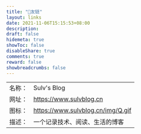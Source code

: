 ```yaml
---
title: "🤝友链"
layout: links
date: 2021-11-06T15:15:53+08:00
description: 
draft: false
hidemeta: true
showToc: false
disableShare: true
comments: true
reward: false
showbreadcrumbs: false
---
```



|        |                                   |
| ------ | --------------------------------- |
| 名称： | Sulv's Blog                       |
| 网址： | https://www.sulvblog.cn           |
| 图标： | https://www.sulvblog.cn/img/Q.gif |
| 描述： | 一个记录技术、阅读、生活的博客    |







